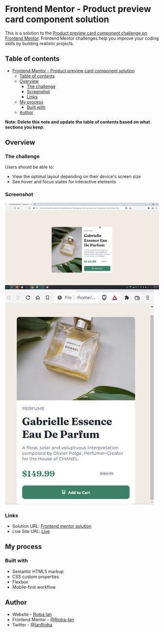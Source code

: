 # Frontend Mentor - Product preview card component solution

This is a solution to the [Product preview card component challenge on Frontend Mentor](https://www.frontendmentor.io/challenges/product-preview-card-component-GO7UmttRfa). Frontend Mentor challenges help you improve your coding skills by building realistic projects. 

## Table of contents

- [Frontend Mentor - Product preview card component solution](#frontend-mentor---product-preview-card-component-solution)
  - [Table of contents](#table-of-contents)
  - [Overview](#overview)
    - [The challenge](#the-challenge)
    - [Screenshot](#screenshot)
    - [Links](#links)
  - [My process](#my-process)
    - [Built with](#built-with)
  - [Author](#author)

**Note: Delete this note and update the table of contents based on what sections you keep.**

## Overview

### The challenge

Users should be able to:

- View the optimal layout depending on their device's screen size
- See hover and focus states for interactive elements

### Screenshot

![](./images/Screenshot_20220818_215101.png)
![](./images/Screenshot_20220818_215144.png)



### Links

- Solution URL: [Frontend mentor solution](https://www.frontendmentor.io/solutions/product-preview-card-component-challenge-using-html-and-css-e334pvCfEV)
- Live Site URL: [Live](https://rioba-ian.github.io/product-preview-card-component-challenge/)

## My process

### Built with

- Semantic HTML5 markup
- CSS custom properties
- Flexbox
- Mobile-first workflow
## Author

- Website - [Rioba Ian](https://github.com/Rioba-Ian)
- Frontend Mentor - [@Rioba-Ian](https://www.frontendmentor.io/profile/Rioba-Ian)
- Twitter - [@IanRioba](https://www.twitter.com/rioba_riri)
